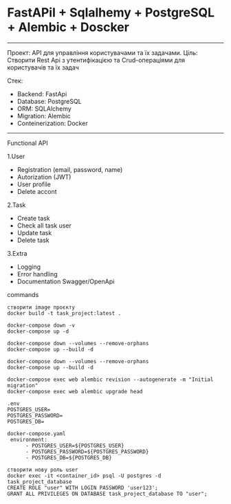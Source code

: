 # FastAPiI + Sqlalhemy + PostgreSQL + Alembic + Doscker
----
Проект: API для управління користувачами та їх задачами.
Ціль: Створити Rest Api з утентифікацією та Crud-операціями для користувачів та
їх задач

Стек:
- Backend: FastApi
- Database: PostgreSQL
- ORM: SQLAlchemy
- Migration: Alembic
- Conteinerization: Docker
----
Functional API

1.User
- Registration (email, password, name)
- Autorization (JWT)
- User profile
- Delete accont

2.Task
- Create task
- Check all task user
- Update task
- Delete task

3.Extra
- Logging
- Error handling
- Documentation Swagger/OpenApi

commands

```
створити image проєкту
docker build -t task_project:latest .
```

```
docker-compose down -v  
docker-compose up -d
```
```
docker-compose down --volumes --remove-orphans
docker-compose up --build -d
```
```
docker-compose down --volumes --remove-orphans
docker-compose up --build -d
```

```
docker-compose exec web alembic revision --autogenerate -m "Initial migration"
docker-compose exec web alembic upgrade head
```
```
.env
POSTGRES_USER=
POSTGRES_PASSWORD=
POSTGRES_DB=
```

```
docker-compose.yaml
 environment:
      - POSTGRES_USER=${POSTGRES_USER}
      - POSTGRES_PASSWORD=${POSTGRES_PASSWORD}
      - POSTGRES_DB=${POSTGRES_DB}
```
```
створити нову роль user
docker exec -it <container_id> psql -U postgres -d task_project_database
CREATE ROLE "user" WITH LOGIN PASSWORD 'user123';
GRANT ALL PRIVILEGES ON DATABASE task_project_database TO "user";
```